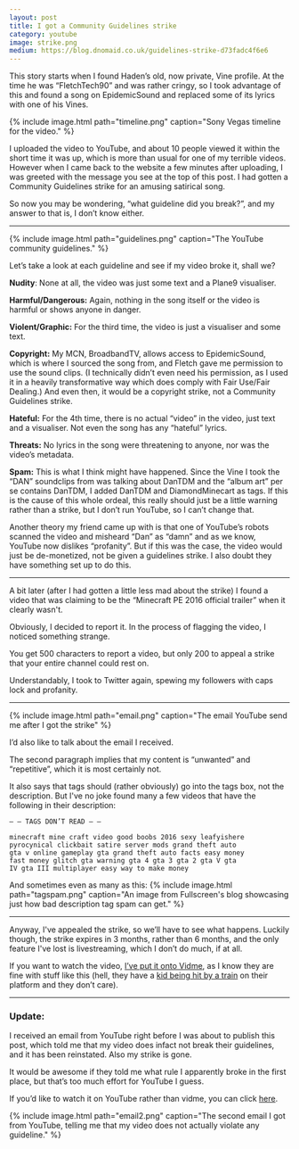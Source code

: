 ```yaml
---
layout: post
title: I got a Community Guidelines strike
category: youtube
image: strike.png
medium: https://blog.dnomaid.co.uk/guidelines-strike-d73fadc4f6e6
---
```


This story starts when I found Haden’s old, now private, Vine profile. At the time he was “FletchTech90” and was rather cringy, so I took advantage of this and found a song on EpidemicSound and replaced some of its lyrics with one of his Vines.

{% include image.html path="timeline.png" caption="Sony Vegas timeline for the video." %}

I uploaded the video to YouTube, and about 10 people viewed it within the short time it was up, which is more than usual for one of my terrible videos. However when I came back to the website a few minutes after uploading, I was greeted with the message you see at the top of this post. I had gotten a Community Guidelines strike for an amusing satirical song.


So now you may be wondering, “what guideline did you break?”, and my answer to that is, I don’t know either.

---

{% include image.html path="guidelines.png" caption="The YouTube community guidelines." %}

Let’s take a look at each guideline and see if my video broke it, shall we?

**Nudity**: None at all, the video was just some text and a Plane9 visualiser.

**Harmful/Dangerous:** Again, nothing in the song itself or the video is harmful or shows anyone in danger.

**Violent/Graphic:** For the third time, the video is just a visualiser and some text.

**Copyright:** My MCN, BroadbandTV, allows access to EpidemicSound, which is where I sourced the song from, and Fletch gave me permission to use the sound clips. (I technically didn’t even need his permission, as I used it in a heavily transformative way which does comply with Fair Use/Fair Dealing.) And even then, it would be a copyright strike, not a Community Guidelines strike.

**Hateful:** For the 4th time, there is no actual “video” in the video, just text and a visualiser. Not even the song has any “hateful” lyrics.

**Threats:** No lyrics in the song were threatening to anyone, nor was the video’s metadata.

**Spam:** This is what I think might have happened. Since the Vine I took the “DAN” soundclips from was talking about DanTDM and the “album art” per se contains DanTDM, I added DanTDM and DiamondMinecart as tags. If this is the cause of this whole ordeal, this really should just be a little warning rather than a strike, but I don’t run YouTube, so I can’t change that.


Another theory my friend came up with is that one of YouTube’s robots scanned the video and misheard “Dan” as “damn” and as we know, YouTube now dislikes “profanity”. But if this was the case, the video would just be de-monetized, not be given a guidelines strike. I also doubt they have something set up to do this.

---

A bit later (after I had gotten a little less mad about the strike) I found a video that was claiming to be the “Minecraft PE 2016 official trailer” when it clearly wasn't.

Obviously, I decided to report it. In the process of flagging the video, I noticed something strange.

You get 500 characters to report a video, but only 200 to appeal a strike that your entire channel could rest on.

Understandably, I took to Twitter again, spewing my followers with caps lock and profanity.


---

{% include image.html path="email.png" caption="The email YouTube send me after I got the strike" %}

I’d also like to talk about the email I received.

The second paragraph implies that my content is “unwanted” and “repetitive”, which it is most certainly not.

It also says that tags should (rather obviously) go into the tags box, not the description. But I've no joke found many a few videos that have the following in their description:


```
— — TAGS DON’T READ — —

minecraft mine craft video good boobs 2016 sexy leafyishere
pyrocynical clickbait satire server mods grand theft auto
gta v online gameplay gta grand theft auto facts easy money
fast money glitch gta warning gta 4 gta 3 gta 2 gta V gta
IV gta III multiplayer easy way to make money
```

And sometimes even as many as this:
{% include image.html path="tagspam.png" caption="An image from Fullscreen's blog showcasing just how bad description tag spam can get." %}


---

Anyway, I've appealed the strike, so we’ll have to see what happens. Luckily though, the strike expires in 3 months, rather than 6 months, and the only feature I've lost is livestreaming, which I don’t do much, if at all.


If you want to watch the video, [I’ve put it onto Vidme](https://vid.me/KAgG), as I know they are fine with stuff like this (hell, they have a [kid being hit by a train](https://vid.me/Xi1p) on their platform and they don’t care).


---


### Update:
I received an email from YouTube right before I was about to publish this post, which told me that my video does infact not break their guidelines, and it has been reinstated. Also my strike is gone.


It would be awesome if they told me what rule I apparently broke in the first place, but that’s too much effort for YouTube I guess.


If you’d like to watch it on YouTube rather than vidme, you can click [here](https://youtu.be/TAeJIJkPvQM).

{% include image.html path="email2.png" caption="The second email I got from YouTube, telling me that my video does not actually violate any guideline." %}

